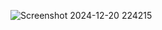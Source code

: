 ![Screenshot 2024-12-20 224215](https://github.com/user-attachments/assets/507aec4d-79f2-4e38-9a3a-3d2d053424d7)
